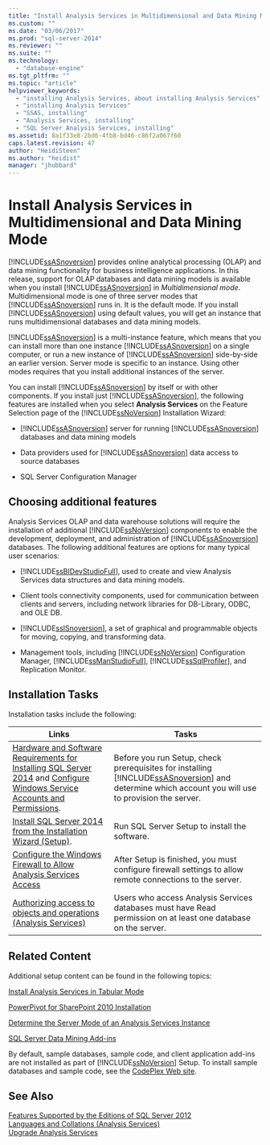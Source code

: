 ```yaml
---
title: "Install Analysis Services in Multidimensional and Data Mining Mode | Microsoft Docs"
ms.custom: ""
ms.date: "03/06/2017"
ms.prod: "sql-server-2014"
ms.reviewer: ""
ms.suite: ""
ms.technology: 
  - "database-engine"
ms.tgt_pltfrm: ""
ms.topic: "article"
helpviewer_keywords: 
  - "installing Analysis Services, about installing Analysis Services"
  - "installing Analysis Services"
  - "SSAS, installing"
  - "Analysis Services, installing"
  - "SQL Server Analysis Services, installing"
ms.assetid: 8a1f33e8-2bd6-4fb8-bd46-c86f2a067f60
caps.latest.revision: 47
author: "HeidiSteen"
ms.author: "heidist"
manager: "jhubbard"
---
```

# Install Analysis Services in Multidimensional and Data Mining Mode
  [!INCLUDE[ssASnoversion](../../includes/ssasnoversion-md.md)] provides online analytical processing (OLAP) and data mining functionality for business intelligence applications. In this release, support for OLAP databases and data mining models is available when you install [!INCLUDE[ssASnoversion](../../includes/ssasnoversion-md.md)] in *Multidimensional mode*. Multidimensional mode is one of three server modes that [!INCLUDE[ssASnoversion](../../includes/ssasnoversion-md.md)] runs in. It is the default mode. If you install [!INCLUDE[ssASnoversion](../../includes/ssasnoversion-md.md)] using default values, you will get an instance that runs multidimensional databases and data mining models.  
  
 [!INCLUDE[ssASnoversion](../../includes/ssasnoversion-md.md)] is a multi-instance feature, which means that you can install more than one instance [!INCLUDE[ssASnoversion](../../includes/ssasnoversion-md.md)] on a single computer, or run a new instance of [!INCLUDE[ssASnoversion](../../includes/ssasnoversion-md.md)] side-by-side an earlier version. Server mode is specific to an instance. Using other modes requires that you install additional instances of the server.  
  
 You can install [!INCLUDE[ssASnoversion](../../includes/ssasnoversion-md.md)] by itself or with other components. If you install just [!INCLUDE[ssASnoversion](../../includes/ssasnoversion-md.md)], the following features are installed when you select **Analysis Services** on the Feature Selection page of the [!INCLUDE[ssNoVersion](../../includes/ssnoversion-md.md)] Installation Wizard:  
  
-   [!INCLUDE[ssASnoversion](../../includes/ssasnoversion-md.md)] server for running [!INCLUDE[ssASnoversion](../../includes/ssasnoversion-md.md)] databases and data mining models  
  
-   Data providers used for [!INCLUDE[ssASnoversion](../../includes/ssasnoversion-md.md)] data access to source databases  
  
-   SQL Server Configuration Manager  
  
## Choosing additional features  
 Analysis Services OLAP and data warehouse solutions will require the installation of additional [!INCLUDE[ssNoVersion](../../includes/ssnoversion-md.md)] components to enable the development, deployment, and administration of [!INCLUDE[ssASnoversion](../../includes/ssasnoversion-md.md)] databases. The following additional features are options for many typical user scenarios:  
  
-   [!INCLUDE[ssBIDevStudioFull](../../includes/ssbidevstudiofull-md.md)], used to create and view Analysis Services data structures and data mining models.  
  
-   Client tools connectivity components, used for communication between clients and servers, including network libraries for DB-Library, ODBC, and OLE DB.  
  
-   [!INCLUDE[ssISnoversion](../../includes/ssisnoversion-md.md)], a set of graphical and programmable objects for moving, copying, and transforming data.  
  
-   Management tools, including [!INCLUDE[ssNoVersion](../../includes/ssnoversion-md.md)] Configuration Manager, [!INCLUDE[ssManStudioFull](../../includes/ssmanstudiofull-md.md)], [!INCLUDE[ssSqlProfiler](../../includes/sssqlprofiler-md.md)], and Replication Monitor.  
  
## Installation Tasks  
 Installation tasks include the following:  
  
|Links|Tasks|  
|-----------|-----------|  
|[Hardware and Software Requirements for Installing SQL Server 2014](hardware-and-software-requirements-for-installing-sql-server.md) and [Configure Windows Service Accounts and Permissions](../../../2014/database-engine/configure-windows-service-accounts-and-permissions.md).|Before you run Setup, check prerequisites for installing [!INCLUDE[ssASnoversion](../../includes/ssasnoversion-md.md)] and determine which account you will use to provision the server.|  
|[Install SQL Server 2014 from the Installation Wizard &#40;Setup&#41;](../../database-engine/install-windows/install-sql-server-from-the-installation-wizard-setup.md).|Run SQL Server Setup to install the software.|  
|[Configure the Windows Firewall to Allow Analysis Services Access](../../../2014/analysis-services/configure-the-windows-firewall-to-allow-analysis-services-access.md)|After Setup is finished, you must configure firewall settings to allow remote connections to the server.|  
|[Authorizing access to objects and operations &#40;Analysis Services&#41;](../../../2014/analysis-services/authorizing-access-to-objects-and-operations-analysis-services.md)|Users who access Analysis Services databases must have Read permission on at least one database on the server.|  
  
## Related Content  
 Additional setup content can be found in the following topics:  
  
 [Install Analysis Services in Tabular Mode](../../analysis-services/instances/install-windows/install-analysis-services.md)  
  
 [PowerPivot for SharePoint 2010 Installation](../../../2014/sql-server/install/powerpivot-for-sharepoint-2010-installation.md)  
  
 [Determine the Server Mode of an Analysis Services Instance](../../../2014/analysis-services/determine-the-server-mode-of-an-analysis-services-instance.md)  
  
 [SQL Server Data Mining Add-ins](http://go.microsoft.com/fwlink/?LinkId=197091)  
  
 By default, sample databases, sample code, and client application add-ins are not installed as part of [!INCLUDE[ssNoVersion](../../includes/ssnoversion-md.md)] Setup. To install sample databases and sample code, see the [CodePlex Web site](http://go.microsoft.com/fwlink/?LinkId=87843).  
  
## See Also  
 [Features Supported by the Editions of SQL Server 2012](http://go.microsoft.com/fwlink/?linkid=232473)   
 [Languages and Collations &#40;Analysis Services&#41;](../../../2014/analysis-services/languages-and-collations-analysis-services.md)   
 [Upgrade Analysis Services](../../database-engine/install-windows/upgrade-analysis-services.md)  
  
  